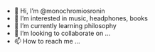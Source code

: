- 👋 Hi, I’m @monochromiosronin
- 👀 I’m interested in music, headphones, books
- 🌱 I’m currently learning philosophy
- 💞️ I’m looking to collaborate on ...
- 📫 How to reach me ...

<!---
monochromiosronin/monochromiosronin is a ✨ special ✨ repository because its `README.md` (this file) appears on your GitHub profile.
You can click the Preview link to take a look at your changes.
--->
